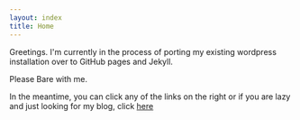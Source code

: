 ```yaml
---
layout: index
title: Home
---
```

Greetings. I'm currently in the process of porting my existing wordpress
installation over to GitHub pages and Jekyll.

Please Bare with me.

In the meantime, you can click any of the links on the right or if you are
lazy and just looking for my blog, click <a href='/blog'>here</a>
